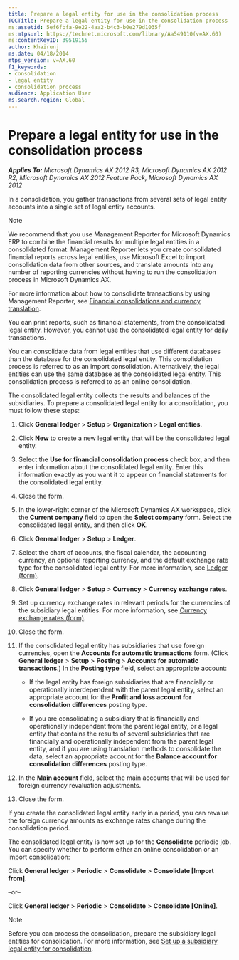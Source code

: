 ```yaml
---
title: Prepare a legal entity for use in the consolidation process
TOCTitle: Prepare a legal entity for use in the consolidation process
ms:assetid: 5ef6fbfa-9e22-4aa2-b4c3-b0e279d1035f
ms:mtpsurl: https://technet.microsoft.com/library/Aa549110(v=AX.60)
ms:contentKeyID: 39519155
author: Khairunj
ms.date: 04/18/2014
mtps_version: v=AX.60
f1_keywords:
- consolidation
- legal entity
- consolidation process
audience: Application User
ms.search.region: Global
---
```


# Prepare a legal entity for use in the consolidation process 


_**Applies To:** Microsoft Dynamics AX 2012 R3, Microsoft Dynamics AX 2012 R2, Microsoft Dynamics AX 2012 Feature Pack, Microsoft Dynamics AX 2012_

In a consolidation, you gather transactions from several sets of legal entity accounts into a single set of legal entity accounts.


> [!NOTE]
> <P>We recommend that you use Management Reporter for Microsoft Dynamics ERP to combine the financial results for multiple legal entities in a consolidated format. Management Reporter lets you create consolidated financial reports across legal entities, use Microsoft Excel to import consolidation data from other sources, and translate amounts into any number of reporting currencies without having to run the consolidation process in Microsoft Dynamics AX.</P>
> <P>For more information about how to consolidate transactions by using Management Reporter, see <A href="https://go.microsoft.com/fwlink/?linkid=389548">Financial consolidations and currency translation</A>.</P>



You can print reports, such as financial statements, from the consolidated legal entity. However, you cannot use the consolidated legal entity for daily transactions.

You can consolidate data from legal entities that use different databases than the database for the consolidated legal entity. This consolidation process is referred to as an import consolidation. Alternatively, the legal entities can use the same database as the consolidated legal entity. This consolidation process is referred to as an online consolidation.

The consolidated legal entity collects the results and balances of the subsidiaries. To prepare a consolidated legal entity for a consolidation, you must follow these steps:

1.  Click **General ledger** \> **Setup** \> **Organization** \> **Legal entities**.

2.  Click **New** to create a new legal entity that will be the consolidated legal entity.

3.  Select the **Use for financial consolidation process** check box, and then enter information about the consolidated legal entity. Enter this information exactly as you want it to appear on financial statements for the consolidated legal entity.

4.  Close the form.

5.  In the lower-right corner of the Microsoft Dynamics AX workspace, click the **Current company** field to open the **Select company** form. Select the consolidated legal entity, and then click **OK**.

6.  Click **General ledger** \> **Setup** \> **Ledger**.

7.  Select the chart of accounts, the fiscal calendar, the accounting currency, an optional reporting currency, and the default exchange rate type for the consolidated legal entity. For more information, see [Ledger (form)](https://technet.microsoft.com/library/hh209331\(v=ax.60\)).

8.  Click **General ledger** \> **Setup** \> **Currency** \> **Currency exchange rates**.

9.  Set up currency exchange rates in relevant periods for the currencies of the subsidiary legal entities. For more information, see [Currency exchange rates (form)](https://technet.microsoft.com/library/hh209477\(v=ax.60\)).

10. Close the form.

11. If the consolidated legal entity has subsidiaries that use foreign currencies, open the **Accounts for automatic transactions** form. (Click **General ledger** \> **Setup** \> **Posting** \> **Accounts for automatic transactions**.) In the **Posting type** field, select an appropriate account:
    
      - If the legal entity has foreign subsidiaries that are financially or operationally interdependent with the parent legal entity, select an appropriate account for the **Profit and loss account for consolidation differences** posting type.
    
      - If you are consolidating a subsidiary that is financially and operationally independent from the parent legal entity, or a legal entity that contains the results of several subsidiaries that are financially and operationally independent from the parent legal entity, and if you are using translation methods to consolidate the data, select an appropriate account for the **Balance account for consolidation differences** posting type.

12. In the **Main account** field, select the main accounts that will be used for foreign currency revaluation adjustments.

13. Close the form.

If you create the consolidated legal entity early in a period, you can revalue the foreign currency amounts as exchange rates change during the consolidation period.

The consolidated legal entity is now set up for the **Consolidate** periodic job. You can specify whether to perform either an online consolidation or an import consolidation:

Click **General ledger** \> **Periodic** \> **Consolidate** \> **Consolidate \[Import from\]**.

–or–

Click **General ledger** \> **Periodic** \> **Consolidate** \> **Consolidate \[Online\]**.


> [!NOTE]
> <P>Before you can process the consolidation, prepare the subsidiary legal entities for consolidation. For more information, see <A href="set-up-a-subsidiary-legal-entity-for-consolidation.md">Set up a subsidiary legal entity for consolidation</A>.</P>


  


